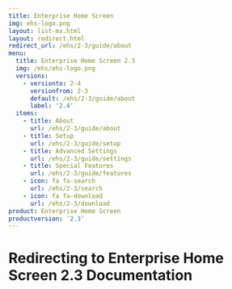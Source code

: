```yaml
---
title: Enterprise Home Screen
img: ehs-logo.png
layout: list-mx.html
layout: redirect.html
redirect_url: /ehs/2-3/guide/about
menu:
  title: Enterprise Home Screen 2.3
  img: /ehs/ehs-logo.png
  versions:
    - versionto: 2-4
      versionfrom: 2-3
      default: /ehs/2-3/guide/about
      label: '2.4'
  items:
    - title: About
      url: /ehs/2-3/guide/about
    - title: Setup
      url: /ehs/2-3/guide/setup
    - title: Advanced Settings
      url: /ehs/2-3/guide/settings
    - title: Special Features
      url: /ehs/2-3/guide/features
    - icon: fa fa-search
      url: /ehs/2-3/search
    - icon: fa fa-download
      url: /ehs/2-3/download
product: Enterprise Home Screen
productversion: '2.3'
---
```


# Redirecting to Enterprise Home Screen 2.3 Documentation













